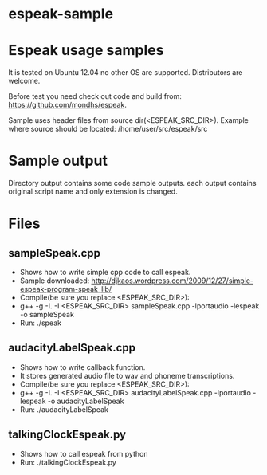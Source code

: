 espeak-sample
=============

# Espeak usage samples 

It is tested on Ubuntu 12.04 no other OS are supported. Distributors are welcome.

Before test you need check out code and build from: https://github.com/mondhs/espeak.

Sample uses header files from source dir(<ESPEAK_SRC_DIR>). Example where source should be located: /home/user/src/espeak/src

# Sample output

Directory output contains some code sample outputs. each output contains original script name and only extension is changed.

# Files

## sampleSpeak.cpp
* Shows how to write simple cpp code to call espeak.
* Sample downloaded: http://djkaos.wordpress.com/2009/12/27/simple-espeak-program-speak_lib/
* Compile(be sure you replace  <ESPEAK_SRC_DIR>): 
 * g++ -g -I.  -I <ESPEAK_SRC_DIR> sampleSpeak.cpp -lportaudio -lespeak -o sampleSpeak
* Run: ./speak

## audacityLabelSpeak.cpp
* Shows how to write callback function.
* It stores generated audio file to wav and phoneme transcriptions. 
* Compile(be sure you replace  <ESPEAK_SRC_DIR>): 
 * g++ -g -I. -I <ESPEAK_SRC_DIR> audacityLabelSpeak.cpp -lportaudio -lespeak -o audacityLabelSpeak
* Run: ./audacityLabelSpeak

## talkingClockEspeak.py
* Shows how to call espeak from python
* Run: ./talkingClockEspeak.py
